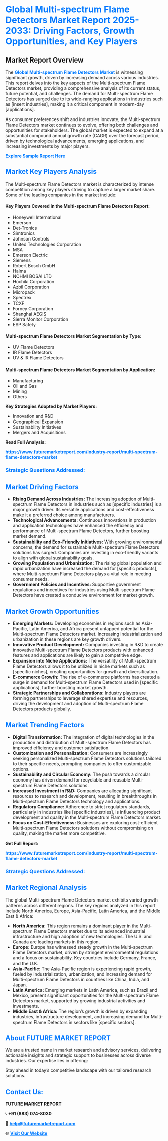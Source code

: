 <h1 style="color: #007BFF;">Global Multi-spectrum Flame Detectors Market Report 2025-2033: Driving Factors, Growth Opportunities, and Key Players</h1>

<section id="overview">
<h2>Market Report Overview</h2>
<p>The <a href="https://www.futuremarketreport.com/industry-report/multi-spectrum-flame-detectors-market" style="color: #007BFF; text-decoration: none;"><strong>Global Multi-spectrum Flame Detectors Market</strong></a> is witnessing significant growth, driven by increasing demand across various industries. This report delves into the key aspects of the Multi-spectrum Flame Detectors market, providing a comprehensive analysis of its current status, future potential, and challenges. The demand for Multi-spectrum Flame Detectors has surged due to its wide-ranging applications in industries such as [insert industries], making it a critical component in modern-day [applications].</p>
<p>As consumer preferences shift and industries innovate, the Multi-spectrum Flame Detectors market continues to evolve, offering both challenges and opportunities for stakeholders. The global market is expected to expand at a substantial compound annual growth rate (CAGR) over the forecast period, driven by technological advancements, emerging applications, and increasing investments by major players.</p>
</section>

<section id="overview">
<p><a href="https://www.futuremarketreport.com/request-sample/reportId=59230" style="color: #007BFF; text-decoration: none;"><strong>Explore Sample Report Here</strong></a></p>
</section>

<section id="key-players">
<h2 style="color: #007BFF;">Market Key Players Analysis</h2>
<p>The Multi-spectrum Flame Detectors market is characterized by intense competition among key players striving to capture a larger market share. Some of the leading companies in the market include:</p>
<h4>Key Players Covered in the Multi-spectrum Flame Detectors Report:</h4>
<ul><li>Honeywell International</li><li>Emerson</li><li>Det-Tronics</li><li>Simtronics</li><li>Johnson Controls</li><li>United Technologies Corporation</li><li>MSA</li><li>Emerson Electric</li><li>Siemens</li><li>Robert Bosch GmbH</li><li>Halma</li><li>NOHMI BOSAI LTD</li><li>Hochiki Corporation</li><li>Azbil Corporation</li><li>Micropack</li><li>Spectrex</li><li>TCXF</li><li>Forney Corporation</li><li>Shanghai AEGIS</li><li>Sierra Monitor Corporation</li><li>ESP Safety</li></ul>
<h4>Multi-spectrum Flame Detectors Market Segmentation by Type:</h4>
<ul><li>UV Flame Detectors</li><li>IR Flame Detectors</li><li>UV &amp; IR Flame Detectors</li></ul>

<h4>Multi-spectrum Flame Detectors Market Segmentation by Application:</h4>
<ul><li>Manufacturing</li><li>Oil and Gas</li><li>Mining</li><li>Others</li></ul>
<p><strong>Key Strategies Adopted by Market Players:</strong></p>
<ul>
<li>Innovation and R&D</li>
<li>Geographical Expansion</li>
<li>Sustainability Initiatives</li>
<li>Mergers and Acquisitions</li>
</ul>
</section>

<section>
<p><strong>Read Full Analysis: </strong></p><a href="https://www.futuremarketreport.com/industry-report/multi-spectrum-flame-detectors-market" style="color: #007BFF; text-decoration: none;"><strong>https://www.futuremarketreport.com/industry-report/multi-spectrum-flame-detectors-market</strong></a>
<h3 style="color: #007BFF;">Strategic Questions Addressed:</h3>
</section>

<section id="driving-factors">
<h2 style="color: #007BFF;">Market Driving Factors</h2>
<ul>
<li><strong>Rising Demand Across Industries:</strong> The increasing adoption of Multi-spectrum Flame Detectors in industries such as [specific industries] is a major growth driver. Its versatile applications and cost-effectiveness make it a preferred choice among manufacturers.</li>
<li><strong>Technological Advancements:</strong> Continuous innovations in production and application technologies have enhanced the efficiency and performance of Multi-spectrum Flame Detectors, further boosting market demand.</li>
<li><strong>Sustainability and Eco-Friendly Initiatives:</strong> With growing environmental concerns, the demand for sustainable Multi-spectrum Flame Detectors solutions has surged. Companies are investing in eco-friendly variants to align with global sustainability goals.</li>
<li><strong>Growing Population and Urbanization:</strong> The rising global population and rapid urbanization have increased the demand for [specific products], where Multi-spectrum Flame Detectors plays a vital role in meeting consumer needs.</li>
<li><strong>Government Policies and Incentives:</strong> Supportive government regulations and incentives for industries using Multi-spectrum Flame Detectors have created a conducive environment for market growth.</li>
</ul>
</section>

<section id="growth-opportunities">
<h2 style="color: #007BFF;">Market Growth Opportunities</h2>
<ul>
<li><strong>Emerging Markets:</strong> Developing economies in regions such as Asia-Pacific, Latin America, and Africa present untapped potential for the Multi-spectrum Flame Detectors market. Increasing industrialization and urbanization in these regions are key growth drivers.</li>
<li><strong>Innovative Product Development:</strong> Companies investing in R&D to create innovative Multi-spectrum Flame Detectors products with enhanced features and applications are likely to gain a competitive edge.</li>
<li><strong>Expansion into Niche Applications:</strong> The versatility of Multi-spectrum Flame Detectors allows it to be utilized in niche markets such as [specific niches], creating opportunities for growth and diversification.</li>
<li><strong>E-commerce Growth:</strong> The rise of e-commerce platforms has created a surge in demand for Multi-spectrum Flame Detectors used in [specific applications], further boosting market growth.</li>
<li><strong>Strategic Partnerships and Collaborations:</strong> Industry players are forming partnerships to leverage shared expertise and resources, driving the development and adoption of Multi-spectrum Flame Detectors products globally.</li>
</ul>
</section>

<section id="trending-factors">
<h2 style="color: #007BFF;">Market Trending Factors</h2>
<ul>
<li><strong>Digital Transformation:</strong> The integration of digital technologies in the production and distribution of Multi-spectrum Flame Detectors has improved efficiency and customer satisfaction.</li>
<li><strong>Customization and Personalization:</strong> Consumers are increasingly seeking personalized Multi-spectrum Flame Detectors solutions tailored to their specific needs, prompting companies to offer customizable options.</li>
<li><strong>Sustainability and Circular Economy:</strong> The push towards a circular economy has driven demand for recyclable and reusable Multi-spectrum Flame Detectors solutions.</li>
<li><strong>Increased Investment in R&D:</strong> Companies are allocating significant resources to research and development, resulting in breakthroughs in Multi-spectrum Flame Detectors technology and applications.</li>
<li><strong>Regulatory Compliance:</strong> Adherence to strict regulatory standards, particularly in industries like [specific industries], is influencing product development and quality in the Multi-spectrum Flame Detectors market.</li>
<li><strong>Focus on Cost-Effectiveness:</strong> Businesses are exploring cost-efficient Multi-spectrum Flame Detectors solutions without compromising on quality, making the market more competitive.</li>
</ul>
</section>

<section>
<p><strong>Get Full Report: </strong></p><a href="https://www.futuremarketreport.com/industry-report/multi-spectrum-flame-detectors-market" style="color: #007BFF; text-decoration: none;"><strong>https://www.futuremarketreport.com/industry-report/multi-spectrum-flame-detectors-market</strong></a>
<h3 style="color: #007BFF;">Strategic Questions Addressed:</h3>
</section>


<section id="regional-analysis">
<h2 style="color: #007BFF;">Market Regional Analysis</h2>
<p>The global Multi-spectrum Flame Detectors market exhibits varied growth patterns across different regions. The key regions analyzed in this report include North America, Europe, Asia-Pacific, Latin America, and the Middle East & Africa:</p>
<ul>
<li><strong>North America:</strong> This region remains a dominant player in the Multi-spectrum Flame Detectors market due to its advanced industrial infrastructure and high adoption of new technologies. The U.S. and Canada are leading markets in this region.</li>
<li><strong>Europe:</strong> Europe has witnessed steady growth in the Multi-spectrum Flame Detectors market, driven by stringent environmental regulations and a focus on sustainability. Key countries include Germany, France, and the U.K.</li>
<li><strong>Asia-Pacific:</strong> The Asia-Pacific region is experiencing rapid growth, fueled by industrialization, urbanization, and increasing demand for Multi-spectrum Flame Detectors in countries like China, India, and Japan.</li>
<li><strong>Latin America:</strong> Emerging markets in Latin America, such as Brazil and Mexico, present significant opportunities for the Multi-spectrum Flame Detectors market, supported by growing industrial activities and investments.</li>
<li><strong>Middle East & Africa:</strong> The region’s growth is driven by expanding industries, infrastructure development, and increasing demand for Multi-spectrum Flame Detectors in sectors like [specific sectors].</li>
</ul>
</section>

<footer>
<h2 style="color: #007BFF;">About FUTURE MARKET REPORT</h2>
<p>We are a trusted name in market research and advisory services, delivering actionable insights and strategic support to businesses across diverse industries. Our expertise lies in offering:</p>

<p>Stay ahead in today’s competitive landscape with our tailored research solutions.</p>

<h2 style="color: #007BFF;">Contact Us:</h2>
<p><strong>FUTURE MARKET REPORT</strong></p>
<p>📞 <strong>+91 (883) 074-8030</strong></p>
<p>📧 <strong><a href="mailto:help@futuremarketreport.com" style="color: #007BFF;">help@futuremarketreport.com</a></strong></p>
<p>🌐 <strong><a href="https://www.futuremarketreport.com/" style="color: #007BFF;">Visit Our Website</a></strong></p>
</footer>